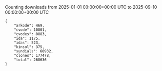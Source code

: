 
Counting downloads from 2025-01-01 00:00:00+00:00 UTC to 2025-09-10 00:00:00+00:00 UTC

```
{
    "arkode": 469,
    "cvode": 10801,
    "cvodes": 8883,
    "ida": 1175,
    "idas": 523,
    "kinsol": 375,
    "sundials": 68932,
    "clones": 177478,
    "total": 268636
}
```
